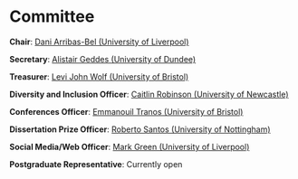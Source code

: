 # Committee

**Chair**: [Dani Arribas-Bel (University of Liverpool)](https://www.liverpool.ac.uk/environmental-sciences/staff/daniel-arribas-bel/)

**Secretary**: [Alistair Geddes (University of Dundee)](https://www.dundee.ac.uk/people/alistair-geddes)

**Treasurer**: [Levi John Wolf (University of Bristol)](http://www.bris.ac.uk/geography/people/levi-j-wolf/index.html)

**Diversity and Inclusion Officer**: [Caitlin Robinson (University of Newcastle)](https://www.ncl.ac.uk/gps/staff/profile/caitlinrobinson.html#background)

**Conferences Officer**: [Emmanouil Tranos (University of Bristol)](http://www.bristol.ac.uk/geography/people/emmanouil-tranos/index.html)

**Dissertation Prize Officer**: [Roberto Santos (University of Nottingham)](https://scholar.google.com/citations?user=OiisfSgAAAAJ&hl=en)

**Social Media/Web Officer**: [Mark Green (University of Liverpool)](https://www.liverpool.ac.uk/environmental-sciences/staff/mark-green/)

**Postgraduate Representative**: Currently open

